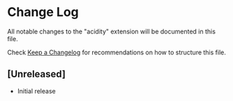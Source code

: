 # Change Log

All notable changes to the "acidity" extension will be documented in this file.

Check [Keep a Changelog](http://keepachangelog.com/) for recommendations on how to structure this file.

## [Unreleased]

- Initial release